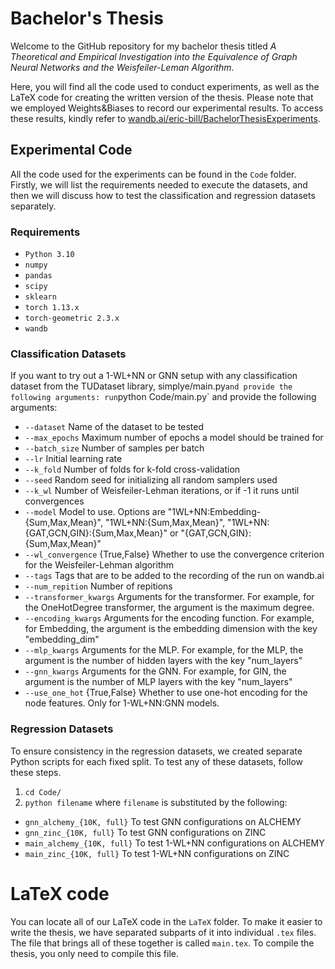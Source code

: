 # Bachelor's Thesis
Welcome to the GitHub repository for my bachelor thesis titled *A Theoretical and Empirical Investigation into the Equivalence of Graph Neural Networks and the Weisfeiler-Leman Algorithm*.

Here, you will find all the code used to conduct experiments, as well as the LaTeX code for creating the written version of the thesis. Please note that we employed Weights&Biases to record our experimental results. To access these results, kindly refer to [wandb.ai/eric-bill/BachelorThesisExperiments](https://wandb.ai/eric-bill/BachelorThesisExperiments).

## Experimental Code
All the code used for the experiments can be found in the `Code` folder. Firstly, we will list the requirements needed to execute the datasets, and then we will discuss how to test the classification and regression datasets separately.

### Requirements
- `Python 3.10`
- `numpy`
- `pandas`
- `scipy`
- `sklearn`
- `torch 1.13.x`
- `torch-geometric 2.3.x`
- `wandb`

### Classification Datasets
If you want to try out a 1-WL+NN or GNN setup with any classification dataset from the TUDataset library, simplye/main.py` and provide the following arguments: run `python Code/main.py` and provide the following arguments:
- `--dataset` Name of the dataset to be tested
- `--max_epochs` Maximum number of epochs a model should be trained for
- `--batch_size` Number of samples per batch
- `--lr` Initial learning rate
- `--k_fold` Number of folds for k-fold cross-validation
- `--seed` Random seed for initializing all random samplers used
- `--k_wl` Number of Weisfeiler-Lehman iterations, or if -1 it runs until convergences
- `--model` Model to use. Options are "1WL+NN:Embedding-{Sum,Max,Mean}", "1WL+NN:{Sum,Max,Mean}", "1WL+NN:{GAT,GCN,GIN}:{Sum,Max,Mean}" or "{GAT,GCN,GIN}:{Sum,Max,Mean}"
- `--wl_convergence` {True,False} Whether to use the convergence criterion for the Weisfeiler-Lehman algorithm
- `--tags` Tags that are to be added to the recording of the run on wandb.ai
- `--num_repition` Number of repitions
- `--transformer_kwargs` Arguments for the transformer. For example, for the OneHotDegree transformer, the argument is the maximum degree.
- `--encoding_kwargs` Arguments for the encoding function. For example, for Embedding, the argument is the embedding dimension with the key "embedding_dim"
- `--mlp_kwargs` Arguments for the MLP. For example, for the MLP, the argument is the number of hidden layers with the key "num_layers"
- `--gnn_kwargs` Arguments for the GNN. For example, for GIN, the argument is the number of MLP layers with the key "num_layers"
- `--use_one_hot` {True,False} Whether to use one-hot encoding for the node features. Only for 1-WL+NN:GNN models.

### Regression Datasets
To ensure consistency in the regression datasets, we created separate Python scripts for each fixed split. To test any of these datasets, follow these steps.
1. `cd Code/`
2. `python filename` where `filename` is substituted by the following:
- `gnn_alchemy_{10K, full}` To test GNN configurations on ALCHEMY
- `gnn_zinc_{10K, full}` To test GNN configurations on ZINC
- `main_alchemy_{10K, full}` To test 1-WL+NN configurations on ALCHEMY
- `main_zinc_{10K, full}` To test 1-WL+NN configurations on ZINC

# LaTeX code
You can locate all of our LaTeX code in the `LaTeX` folder. To make it easier to write the thesis, we have separated subparts of it into individual `.tex` files. The file that brings all of these together is called `main.tex`. To compile the thesis, you only need to compile this file. 
